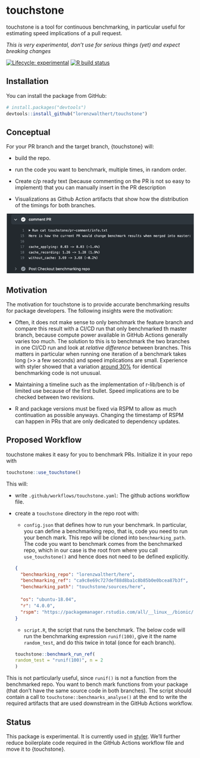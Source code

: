 
# touchstone

touchstone is a tool for continuous benchmarking, in particular useful
for estimating speed implications of a pull request.

*This is very experimental, don’t use for serious things (yet) and
expect breaking changes*

<!-- badges: start -->

[![Lifecycle:
experimental](https://img.shields.io/badge/lifecycle-experimental-orange.svg)](https://www.tidyverse.org/lifecycle/#experimental)
[![R build
status](https://github.com/lorenzwalthert/touchstone/workflows/R-CMD-check/badge.svg)](https://github.com/lorenzwalthert/touchstone/actions)
<!-- badges: end -->

## Installation

You can install the package from GitHub:

``` r
# install.packages("devtools")
devtools::install_github("lorenzwalthert/touchstone")
```

## Conceptual

For your PR branch and the target branch, {touchstone} will:

-   build the repo.

-   run the code you want to benchmark, multiple times, in random order.

-   Create c/p ready text (because commenting on the PR is not so easy
    to implement) that you can manually insert in the PR description

-   Visualizations as Github Action artifacts that show how the
    distribution of the timings for both branches.

![](man/figures/screenshot-pr-comment.png)

## Motivation

The motivation for touchstone is to provide accurate benchmarking
results for package developers. The following insights were the
motivation:

-   Often, it does not make sense to only benchmark the feature branch
    and compare this result with a CI/CD run that only benchmarked th
    master branch, because compute power available in GitHub Actions
    generally varies too much. The solution to this is to benchmark the
    two branches in one CI/CD run and look at *relative difference*
    between branches. This matters in particular when running one
    iteration of a benchmark takes long (&gt;&gt; a few seconds) and
    speed implications are small. Experience with styler showed that a
    variation [around 30%](https://github.com/r-lib/styler/pull/679) for
    identical benchmarking code is not unusual.

-   Maintaining a timeline such as the implementation of r-lib/bench is
    of limited use because of the first bullet. Speed implications are
    to be checked between two revisions.

-   R and package versions must be fixed via RSPM to allow as much
    continuation as possible anyways. Changing the timestamp of RSPM can
    happen in PRs that are only dedicated to dependency updates.

## Proposed Workflow

touchstone makes it easy for you to benchmark PRs. Initialize it in your
repo with

``` r
touchstone::use_touchstone()
```

This will:

-   write `.github/workflows/touchstone.yaml`: The github actions
    workflow file.
-   create a `touchstone` directory in the repo root with:
    -   `config.json` that defines how to run your benchmark. In
        particular, you can define a benchmarking repo, that is, code
        you need to run your bench mark. This repo will be cloned into
        `benchmarking_path`. The code you want to benchmark comes from
        the benchmarked repo, which in our case is the root from where
        you call `use_touchstone()` and hence does not need to be
        defined explicitly.

    ``` json
    {
      "benchmarking_repo": "lorenzwalthert/here",
      "benchmarking_ref": "ca9c8e69c727def88d8ba1c8b85b0e0bcea87b3f",
      "benchmarking_path": "touchstone/sources/here",

      "os": "ubuntu-18.04",
      "r": "4.0.0",
      "rspm": "https://packagemanager.rstudio.com/all/__linux__/bionic/291"
    }
    ```

    -   `script.R`, the script that runs the benchmark. The below code
        will run the benchmarking expression `runif(100)`, give it the
        name `random_test`, and do this twice in total (once for each
        branch).

    ``` r
    touchstone::benchmark_run_ref(
    random_test = "runif(100)", n = 2
    )
    ```

This is not particularly useful, since `runif()` is not a function from
the benchmarked repo. You want to bench mark functions from your package
(that don’t have the same source code in both branches). The script
should contain a call to `touchstone::benchmarks_analyse()` at the end
to write the required artifacts that are used downstream in the GitHub
Actions workflow.

## Status

This package is experimental. It is currently used in
[styler](https://github.com/r-lib/styler/blob/master/.github/workflows/benchmarking.yaml).
We’ll further reduce boilerplate code required in the GitHub Actions
workflow file and move it to {touchstone}.
